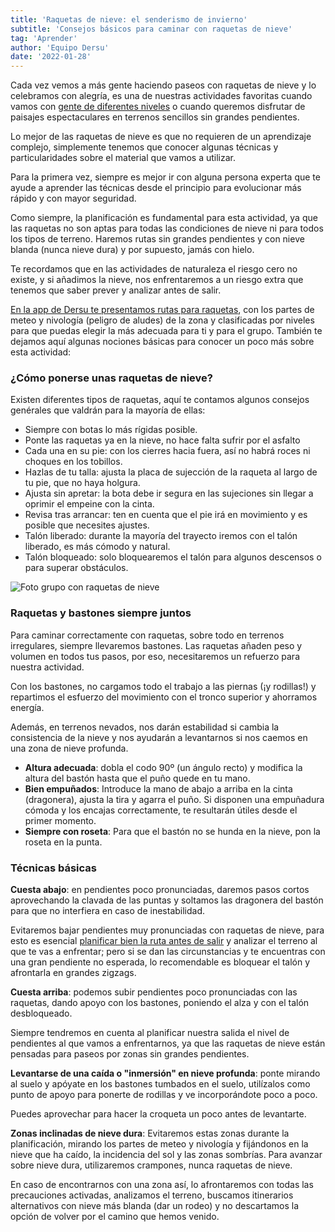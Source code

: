 ```yaml
---
title: 'Raquetas de nieve: el senderismo de invierno'
subtitle: 'Consejos básicos para caminar con raquetas de nieve'
tag: 'Aprender'
author: 'Equipo Dersu'
date: '2022-01-28'
---
```


Cada vez vemos a más gente haciendo paseos con raquetas de nieve y lo celebramos con alegría, es una de nuestras actividades favoritas cuando vamos con [gente de diferentes niveles](https://dersu.uz/es/blog/montanista-punto-de-partida/) o cuando queremos disfrutar de paisajes espectaculares en terrenos sencillos sin grandes pendientes.

Lo mejor de las raquetas de nieve es que no requieren de un aprendizaje complejo, simplemente tenemos que conocer algunas técnicas y particularidades sobre el material que vamos a utilizar.

Para la primera vez, siempre es mejor ir con alguna persona experta que te ayude a aprender las técnicas desde el principio para evolucionar más rápido y con mayor seguridad.

Como siempre, la planificación es fundamental para esta actividad, ya que las raquetas no son aptas para todas las condiciones de nieve ni para todos los tipos de terreno. Haremos rutas sin grandes pendientes y con nieve blanda (nunca nieve dura) y por supuesto, jamás con hielo.

Te recordamos que en las actividades de naturaleza el riesgo cero no existe, y si añadimos la nieve, nos enfrentaremos a un riesgo extra que tenemos que saber prever y analizar antes de salir.

[En la app de Dersu te presentamos rutas para raquetas](https://dersu.uz/es/), con los partes de meteo y nivología (peligro de aludes) de la zona y clasificadas por niveles para que puedas elegir la más adecuada para ti y para el grupo. También te dejamos aquí algunas nociones básicas para conocer un poco más sobre esta actividad:

### ¿Cómo ponerse unas raquetas de nieve?

Existen diferentes tipos de raquetas, aquí te contamos algunos consejos genérales que valdrán para la mayoría de ellas:

- Siempre con botas lo más rígidas posible.
- Ponte las raquetas ya en la nieve, no hace falta sufrir por el asfalto
- Cada una en su pie: con los cierres hacia fuera, así no habrá roces ni choques en los tobillos.
- Hazlas de tu talla: ajusta la placa de sujección de la raqueta al largo de tu pie, que no haya holgura.
- Ajusta sin apretar: la bota debe ir segura en las sujeciones sin llegar a oprimir el empeine con la cinta.
- Revisa tras arrancar: ten en cuenta que el pie irá en movimiento y es posible que necesites ajustes.
- Talón liberado: durante la mayoría del trayecto iremos con el talón liberado, es más cómodo y natural.
- Talón bloqueado: solo bloquearemos el talón para algunos descensos o para superar obstáculos.

![Foto grupo con raquetas de nieve](/images/posts/raquetas-de-nieve/01.jpg)

### Raquetas y bastones siempre juntos

Para caminar correctamente con raquetas, sobre todo en terrenos irregulares, siempre llevaremos bastones. Las raquetas añaden peso y volumen en todos tus pasos, por eso, necesitaremos un refuerzo para nuestra actividad.

Con los bastones, no cargamos todo el trabajo a las piernas (¡y rodillas!) y repartimos el esfuerzo del movimiento con el tronco superior y ahorramos energía.

Además, en terrenos nevados, nos darán estabilidad si cambia la consistencia de la nieve y nos ayudarán a levantarnos si nos caemos en una zona de nieve profunda.

- **Altura adecuada**: dobla el codo 90º (un ángulo recto) y modifica la altura del bastón hasta que el puño quede en tu mano.
- **Bien empuñados**: Introduce la mano de abajo a arriba en la cinta (dragonera), ajusta la tira y agarra el puño. Si disponen una empuñadura cómoda y los encajas correctamente, te resultarán útiles desde el primer momento.
- **Siempre con roseta**: Para que el bastón no se hunda en la nieve, pon la roseta en la punta.


### Técnicas básicas

**Cuesta abajo**: en pendientes poco pronunciadas, daremos pasos cortos aprovechando la clavada de las puntas y soltamos las dragonera del bastón para que no interfiera en caso de inestabilidad.

Evitaremos bajar pendientes muy pronunciadas con raquetas de nieve, para esto es esencial [planificar bien la ruta antes de salir](https://dersu.uz/es/blog/planificar-salida-invernal/) y analizar el terreno al que te vas a enfrentar; pero si se dan las circunstancias y te encuentras con una gran pendiente no esperada, lo recomendable es bloquear el talón y afrontarla en grandes zigzags.

**Cuesta arriba**: podemos subir pendientes poco pronunciadas con las raquetas, dando apoyo con los bastones, poniendo el alza y con el talón desbloqueado.

Siempre tendremos en cuenta al planificar nuestra salida el nivel de pendientes al que vamos a enfrentarnos, ya que las raquetas de nieve están pensadas para paseos por zonas sin grandes pendientes.

**Levantarse de una caída o "inmersión" en nieve profunda**: ponte mirando al suelo y apóyate en los bastones tumbados en el suelo, utilízalos como punto de apoyo para ponerte de rodillas y ve incorporándote poco a poco.

Puedes aprovechar para hacer la croqueta un poco antes de levantarte.

**Zonas inclinadas de nieve dura**: Evitaremos estas zonas durante la planificación, mirando los partes de meteo y nivología y fijándonos en la nieve que ha caído, la incidencia del sol y las zonas sombrías. Para avanzar sobre nieve dura, utilizaremos crampones, nunca raquetas de nieve.

En caso de encontrarnos con una zona así, lo afrontaremos con todas las precauciones activadas, analizamos el terreno, buscamos itinerarios alternativos con nieve más blanda (dar un rodeo) y no descartamos la opción de volver por el camino que hemos venido.
